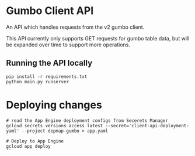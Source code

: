 # Gumbo Client API

An API which handles requests from the v2 gumbo client.

This API currently only supports GET requests for gumbo table data, but will be expanded over time to support more operations.

## Running the API locally

```
pip install -r requirements.txt
python main.py runserver
```

# Deploying changes
```
# read the App Engine deployment configs from Secerets Manager
gcloud secrets versions access latest --secret='client-api-deployment-yaml' --project depmap-gumbo > app.yaml

# Deploy to App Engine
gcloud app deploy
``
